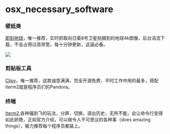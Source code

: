 # osx_necessary_software
### 壁纸类

[即刻地球](http://lc-devqyyen.cn-n1.lcfile.com/306d2a604ff2ebb77276.dmg)，唯一推荐，实时抓取向日葵8号卫星拍摄到的地球4k图像，后台涓流下载，不会占用过高带宽，每十分钟更新，这逼必备。

![](https://raw.githubusercontent.com/wiki/ooooor/siren/osx_backgroud.png)

### 剪贴板工具

[Clipy](<https://clipy-app.com/>)，唯一推荐，这款诚意满满，完全开源免费，平时工作中用的最多，搭配Iterm2就是程序员们的Pandora。

### 终端

[Iterm2](<https://www.iterm2.com/>),各种骚到飞的玩法，分屏，切换，调出历史，无所不能，会让命令行变得如此娇艳，正如官方介绍，可以做令人不可思议的各种事（does amazing things），极力推荐每个程序员都装上。



